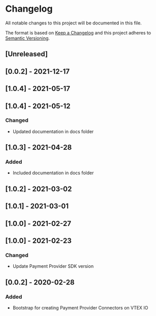 # Changelog

All notable changes to this project will be documented in this file.

The format is based on [Keep a Changelog](http://keepachangelog.com/en/1.0.0/)
and this project adheres to [Semantic Versioning](http://semver.org/spec/v2.0.0.html).

## [Unreleased]

## [0.0.2] - 2021-12-17

## [1.0.4] - 2021-05-17

## [1.0.4] - 2021-05-12
### Changed
- Updated documentation in docs folder

## [1.0.3] - 2021-04-28
### Added
- Included documentation in docs folder

## [1.0.2] - 2021-03-02

## [1.0.1] - 2021-03-01

## [1.0.0] - 2021-02-27

## [1.0.0] - 2021-02-23

### Changed

- Update Payment Provider SDK version

## [0.0.2] - 2020-02-28

### Added

- Bootstrap for creating Payment Provider Connectors on VTEX IO
